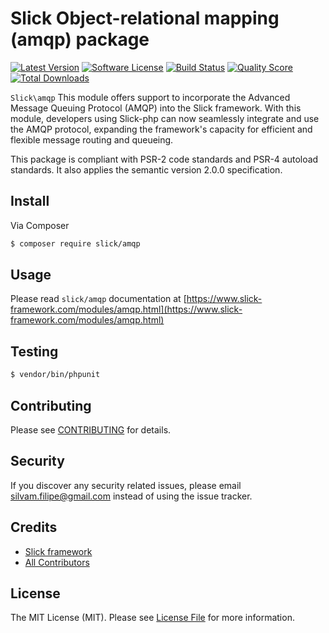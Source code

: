 # Slick Object-relational mapping (amqp) package

[![Latest Version](https://img.shields.io/github/release/slickframework/amqp.svg?style=flat-square)](https://github.com/slickframework/amqp/releases)
[![Software License](https://img.shields.io/badge/license-MIT-brightgreen.svg?style=flat-square)](LICENSE.md)
[![Build Status](https://img.shields.io/github/actions/workflow/status/slickframework/amqp/continuous-integration.yml?style=flat-square)](https://github.com/slickframework/amqp/actions/workflows/continuous-integration.yml)
[![Quality Score](https://img.shields.io/scrutinizer/g/slickframework/amqp/master.svg?style=flat-square)](https://scrutinizer-ci.com/g/slickframework/amqp?branch=master)
[![Total Downloads](https://img.shields.io/packagist/dt/slick/amqp.svg?style=flat-square)](https://packagist.org/packages/slick/amqp)


`Slick\amqp` This module offers support to incorporate the Advanced Message Queuing Protocol (AMQP)
into the Slick framework. With this module, developers using Slick-php can now seamlessly integrate
and use the AMQP protocol, expanding the framework's capacity for efficient and flexible message
routing and queueing.

This package is compliant with PSR-2 code standards and PSR-4 autoload standards.
It also applies the semantic version 2.0.0 specification.

## Install

Via Composer

``` bash
$ composer require slick/amqp
```

## Usage
Please read `slick/amqp` documentation at [https://www.slick-framework.com/modules/amqp.html](https://www.slick-framework.com/modules/amqp.html)

## Testing

``` bash
$ vendor/bin/phpunit
```

## Contributing

Please see [CONTRIBUTING](CONTRIBUTING.md) for details.

## Security

If you discover any security related issues, please email silvam.filipe@gmail.com instead of using the issue tracker.

## Credits

- [Slick framework](https://github.com/slickframework)
- [All Contributors](https://github.com/slickframework/amqp/graphs/contributors)

## License

The MIT License (MIT). Please see [License File](LICENSE.md) for more information.